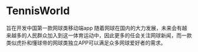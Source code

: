 # TennisWorld
旨在开发中国第一款网球类移动端app 随着网球在国内的大力发展，未来会有越来越多的人民群众加入到这一体育运动中，因此更多的任会关注网球新闻，而一款类似虎扑和懂球帝的网球类独立APP可以满足众多网球爱好者的需求。
